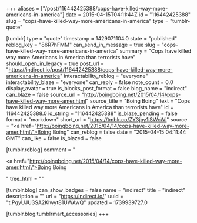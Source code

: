 +++
aliases = ["/post/116442425388/cops-have-killed-way-more-americans-in-america"]
date = 2015-04-15T04:11:44Z
id = "116442425388"
slug = "cops-have-killed-way-more-americans-in-america"
type = "tumblr-quote"

[tumblr]
type = "quote"
timestamp = 1429071104.0
state = "published"
reblog_key = "86R7hFMM"
can_send_in_message = true
slug = "cops-have-killed-way-more-americans-in-america"
summary = "Cops have killed way more Americans in America than terrorists have"
should_open_in_legacy = true
post_url = "https://indirect.io/post/116442425388/cops-have-killed-way-more-americans-in-america"
interactability_reblog = "everyone"
interactability_blaze = "everyone"
can_reply = false
note_count = 0.0
display_avatar = true
is_blocks_post_format = false
blog_name = "indirect"
can_blaze = false
source_url = "http://boingboing.net/2015/04/14/cops-have-killed-way-more-amer.html"
source_title = "Boing Boing"
text = "Cops have killed way more Americans in America than terrorists have"
id = 116442425388.0
id_string = "116442425388"
is_blaze_pending = false
format = "markdown"
short_url = "https://tmblr.co/ZY3jby1iSWcWi"
source = "<a href=\"http://boingboing.net/2015/04/14/cops-have-killed-way-more-amer.html\">Boing Boing</a>"
can_reblog = false
date = "2015-04-15 04:11:44 GMT"
can_like = false
is_blazed = false

[tumblr.reblog]
comment = "<p><a href=\"http://boingboing.net/2015/04/14/cops-have-killed-way-more-amer.html\">Boing Boing</a></p>"
tree_html = ""

[tumblr.blog]
can_show_badges = false
name = "indirect"
title = "indirect"
description = ""
url = "https://indirect.io/"
uuid = "t:PgyUJU3SA2Klwyt81UWAwQ"
updated = 1739939727.0

[tumblr.blog.tumblrmart_accessories]
+++
